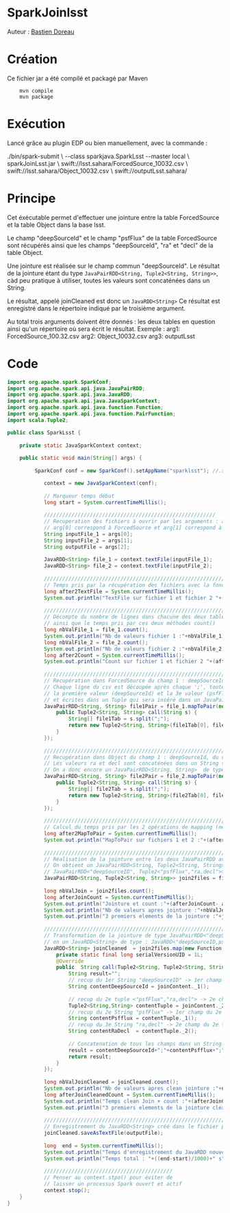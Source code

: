 # SparkJoinlsst
Auteur : [Bastien Doreau](mailto:bdoreau@isima.fr)

# Création
Ce fichier jar a été compilé et packagé par Maven

        mvn compile
        mvn package

# Exécution
Lancé grâce au plugin EDP ou bien manuellement, avec la commande :

<div class="command-line"><span class="command">./bin/spark-submit \
        --class sparkjava.SparkLsst --master local \
        sparkJoinLsst.jar \
        swift://lsst.sahara/ForcedSource_10032.csv \
        swift://lsst.sahara/Object_10032.csv \
        swift://outputLsst.sahara/</span></div>

# Principe
Cet éxécutable permet d'effectuer une jointure entre la table ForcedSource et la table Object dans la base lsst.

Le champ "deepSourceId" et le champ "psfFlux" de la table ForcedSource sont récupérés ainsi que les champs "deepSourceId", "ra" et "decl" de la table Object.

Une jointure est réalisée sur le champ commun "deepSourceId".
Le résultat de la jointure étant du type `JavaPairRDD<String, Tuple2<String, String>>`, càd peu pratique à utiliser, toutes les valeurs sont concaténées dans un String.

Le résultat, appelé joinCleaned est donc un `JavaRDD<String>`
Ce résultat est enregistré dans le répertoire indiqué par le troisième argument.

Au total trois arguments doivent être donnés : les deux tables en question ainsi qu'un répertoire où sera écrit le résultat.
Exemple :  arg1: ForcedSource_100.32.csv    arg2: Object_10032.csv     arg3: outputLsst  

# Code

```java
import org.apache.spark.SparkConf;
import org.apache.spark.api.java.JavaPairRDD;
import org.apache.spark.api.java.JavaRDD;
import org.apache.spark.api.java.JavaSparkContext;
import org.apache.spark.api.java.function.Function;
import org.apache.spark.api.java.function.PairFunction;
import scala.Tuple2;

public class SparkLsst {
	
	private static JavaSparkContext context;
	
	public static void main(String[] args) {
		
		 SparkConf conf = new SparkConf().setAppName("sparklsst"); //.setMaster("local");

		    context = new JavaSparkContext(conf);
		    
		    // Marqueur temps début
		    long start = System.currentTimeMillis();
		    
		    ////////////////////////////////////////////////////////
		    // Recuperation des fichiers à ouvrir par les arguments : arg[0] et arg[1] 
		    // arg[0] correspond à ForcedSource et arg[1] correspond à Object
		    String inputFile_1 = args[0];
		    String inputFile_2 = args[1];
		    String outputFile = args[2];
		    
		    JavaRDD<String> file_1 = context.textFile(inputFile_1);
		    JavaRDD<String> file_2 = context.textFile(inputFile_2);
		    
		    //////////////////////////////////////////////////////////////////////////
		    // Temps pris par la récupération des fichiers avec la fonction textFile()
		    long after2TextFile = System.currentTimeMillis();
		    System.out.println("TextFile sur fichier 1 et fichier 2 "+(after2TextFile-start)+" ms");
		    
		    ///////////////////////////////////////////////////////////////////
		    // Décompte du nombre de lignes dans chacune des deux tables
		    // ainsi que le temps pris par ces deux méthodes count()
		    long nbValFile_1 = file_1.count();
		    System.out.println("Nb de valeurs fichier 1 :"+nbValFile_1);
		    long nbValFile_2 = file_2.count();
		    System.out.println("Nb de valeurs fichier 2 :"+nbValFile_2);
		    long after2Count = System.currentTimeMillis();
		    System.out.println("Count sur fichier 1 et fichier 2 "+(after2Count - after2TextFile)+" ms");
		    
		    ///////////////////////////////////////////////////////////////////////////////////
		    // Recupération dans ForcedSource du champ 1 : deepSourceId et du champ 3 : psfFlux
		    // Chaque ligne du csv est découpée après chaque ';', toutes les valeurs sont insérées dans un tableau
		    // la première valeur (deepSourceId) et la 3e valeur (psfFlux) sont récupérées de ce tableau 
		    // et écrites dans un Tuple qui sera inséré dans un JavaPairRDD<String, String> du type JavaPairRDD<"deepSourceID","psfflux">
		    JavaPairRDD<String, String> file1Pair = file_1.mapToPair(new PairFunction<String, String, String>(){
		    	public Tuple2<String, String> call(String s) {
	                String[] file1Tab = s.split(";");
	                return new Tuple2<String, String>(file1Tab[0], file1Tab[2]);
	            }
		    });
		    
		    ///////////////////////////////////////////////////////////////////////////////////////////
		    // Recupération dans Object du champ 1 : deepSourceId, du champ 2 : ra et du champ 3 : decl
		    // Les valeurs ra et decl sont concaténées dans un String séparées par un point-virgule
		    // On a donc encore un JavaPairRDD<String, String>  de type JavaPairRDD<"deepSourceID","ra;decl">  
		    JavaPairRDD<String, String> file2Pair = file_2.mapToPair(new PairFunction<String, String, String>(){
		    	public Tuple2<String, String> call(String s) {
	                String[] file2Tab = s.split(";");
	                return new Tuple2<String, String>(file2Tab[0], file2Tab[1]+";"+file2Tab[2]);
	            }
		    });
		    
		    ///////////////////////////////////////////////////////////////////////////////
		    // Calcul du temps pris par les 2 opérations de mapping (négligeable normalement) 
		    long after2MapToPair = System.currentTimeMillis();
		    System.out.println("MapToPair sur fichiers 1 et 2 :"+(after2MapToPair-after2Count)+" ms");
		    
		    //////////////////////////////////////////////////////////////////////////////////
		    // Réalisation de la jointure entre les deux JavaPairRDD avec la fonction join()
		    // On obtient un JavaPairRDD<String, Tuple2<String, String>> de type : 
		    // JavaPairRDD<"deepSourceID", Tuple2<"psfFlux","ra,decl">>
		    JavaPairRDD<String, Tuple2<String, String>> join2files = file1Pair.join(file2Pair);
	        
		    long nbValJoin = join2files.count();
		    long afterJoinCount = System.currentTimeMillis();
		    System.out.println("Jointure et count :"+(afterJoinCount- after2MapToPair)+" ms");
		    System.out.println("Nb de valeurs apres jointure :"+nbValJoin);
		    System.out.println("3 premiers elements de la jointure :"+join2files.take(3));
		    
		    //////////////////////////////////////////////////////////////////////////////////
		    // Transformation de la jointure de type JavaPairRDD<"deepSourceID", Tuple2<"psfFlux","ra,decl">>
		    // en un JavaRDD<String> de type : JavaRDD<"deepSourceID,psfFlux,ra,decl"> 
		    JavaRDD<String> joinCleaned  = join2files.map(new Function <Tuple2<String, Tuple2<String, String>>,String>(){
				private static final long serialVersionUID = 1L;
				@Override
				public  String call(Tuple2<String, Tuple2<String, String>> joinContent) throws Exception {
					String result="";
					// recup du 1er String "deepSourceID" -> 1er champ du 1er tuple
					String contentDeepSourceId = joinContent._1();
					
					// recup du 2e tuple <"psfFlux","ra,decl"> -> 2e champ du 1er tuple
					Tuple2<String,String> contentTuple = joinContent._2();
					// recup du 2e String "psfFlux" -> 1er champ du 2e tuple
					String contentPsfflux = contentTuple._1();
					// recup du 3e String "ra,decl" -> 2e champ du 2e tuple
					String contentRaDecl  = contentTuple._2();
					
					// Concatenation de tous les champs dans un String
					result = contentDeepSourceId+";"+contentPsfflux+";"+contentRaDecl;
					return result;
				}
		    });
		    
		    long nbValJoinCleaned = joinCleaned.count();
		    System.out.println("Nb de valeurs apres clean jointure :"+nbValJoinCleaned);
		    long afterJoinCleanedCount = System.currentTimeMillis();
		    System.out.println("Temps clean Join + count :"+(afterJoinCleanedCount-afterJoinCount)+" ms");
		    System.out.println("3 premiers elements de la jointure cleaned :"+joinCleaned.take(3));
		    
		    /////////////////////////////////////////////////////////////////////////////////
		    // Enregistrement du JavaRDD<String> créé dans le fichier passé dane le 3e argument
		    joinCleaned.saveAsTextFile(outputFile);
		    
		    long  end = System.currentTimeMillis();
		    System.out.println("Temps d'enregistrement du JavaRDD nouvellement cree :"+(end-afterJoinCleanedCount)+" ms");
		    System.out.println("Temps total : "+((end-start)/1000)+" s");
		    
		    //////////////////////////////////////////
		    // Penser au context.stpo() pour éviter de 
		    // laisser un processus Spark ouvert et actif
		    context.stop();
	}
}
```